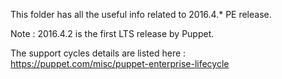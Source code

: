 This folder has all the useful info related to 2016.4.* PE release.

Note : 2016.4.2 is the first LTS release by Puppet.
 
The support cycles details are listed here : https://puppet.com/misc/puppet-enterprise-lifecycle
